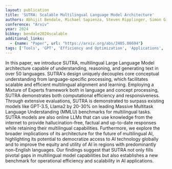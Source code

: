 ```yaml
---
layout: publication
title: 'SUTRA: Scalable Multilingual Language Model Architecture'
authors: Abhijit Bendale, Michael Sapienza, Steven Ripplinger, Simon Gibbs, Jaewon Lee, Pranav Mistry
conference: "Arxiv"
year: 2024
bibkey: bendale2024scalable
additional_links:
  - {name: "Paper", url: "https://arxiv.org/abs/2405.06694"}
tags: ['Tools', 'GPT', 'Efficiency and Optimization', 'Applications', 'Model Architecture', 'Fairness']
---
```

In this paper, we introduce SUTRA, multilingual Large Language Model
architecture capable of understanding, reasoning, and generating text in over
50 languages. SUTRA's design uniquely decouples core conceptual understanding
from language-specific processing, which facilitates scalable and efficient
multilingual alignment and learning. Employing a Mixture of Experts framework
both in language and concept processing, SUTRA demonstrates both computational
efficiency and responsiveness. Through extensive evaluations, SUTRA is
demonstrated to surpass existing models like GPT-3.5, Llama2 by 20-30% on
leading Massive Multitask Language Understanding (MMLU) benchmarks for
multilingual tasks. SUTRA models are also online LLMs that can use knowledge
from the internet to provide hallucination-free, factual and up-to-date
responses while retaining their multilingual capabilities. Furthermore, we
explore the broader implications of its architecture for the future of
multilingual AI, highlighting its potential to democratize access to AI
technology globally and to improve the equity and utility of AI in regions with
predominantly non-English languages. Our findings suggest that SUTRA not only
fills pivotal gaps in multilingual model capabilities but also establishes a
new benchmark for operational efficiency and scalability in AI applications.
